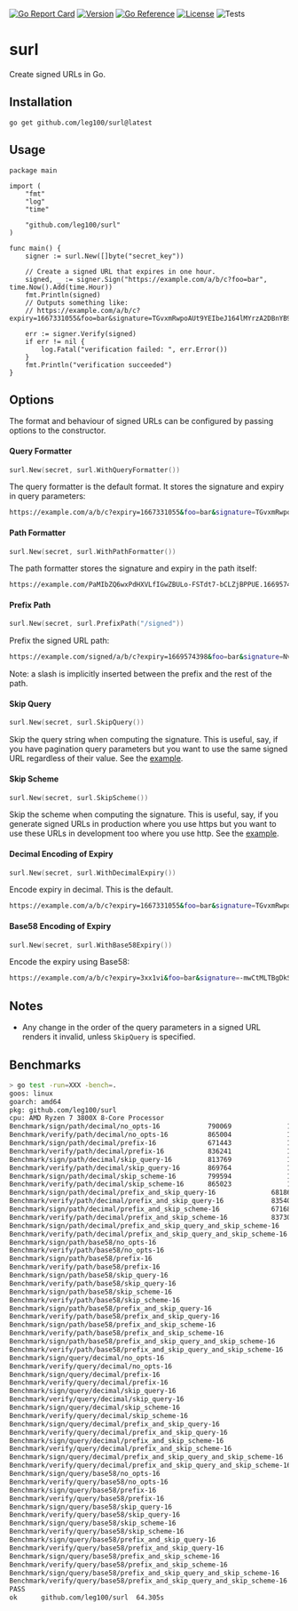 [![Go Report Card](https://goreportcard.com/badge/github.com/leg100/surl)](https://goreportcard.com/report/github.com/leg100/surl)
[![Version](https://img.shields.io/badge/goversion-1.21.x-blue.svg)](https://golang.org)
[![Go Reference](https://pkg.go.dev/badge/github.com/leg100/surl.svg)](https://pkg.go.dev/github.com/leg100/surl)
[![License](http://img.shields.io/badge/license-mit-blue.svg?style=flat-square)](https://raw.githubusercontent.com/leg100/goblender/master/LICENSE)
![Tests](https://github.com/leg100/signer/actions/workflows/tests.yml/badge.svg)
# surl

Create signed URLs in Go.

## Installation

`go get github.com/leg100/surl@latest`

## Usage

```golang
package main

import (
	"fmt"
	"log"
	"time"

	"github.com/leg100/surl"
)

func main() {
	signer := surl.New([]byte("secret_key"))

	// Create a signed URL that expires in one hour.
	signed, _ := signer.Sign("https://example.com/a/b/c?foo=bar", time.Now().Add(time.Hour))
	fmt.Println(signed)
	// Outputs something like:
	// https://example.com/a/b/c?expiry=1667331055&foo=bar&signature=TGvxmRwpoAUt9YEIbeJ164lMYrzA2DBnYB9Lcy9m1T

	err := signer.Verify(signed)
	if err != nil {
		log.Fatal("verification failed: ", err.Error())
	}
	fmt.Println("verification succeeded")
}
```

## Options

The format and behaviour of signed URLs can be configured by passing options to the constructor.

#### Query Formatter

```go
surl.New(secret, surl.WithQueryFormatter())
```
The query formatter is the default format. It stores the signature and expiry in query parameters:

```bash
https://example.com/a/b/c?expiry=1667331055&foo=bar&signature=TGvxmRwpoAUt9YEIbeJ164lMYrzA2DBnYB9Lcy9m1T
```

#### Path Formatter

```go
surl.New(secret, surl.WithPathFormatter())
```

The path formatter stores the signature and expiry in the path itself:

```bash
https://example.com/PaMIbZQ6wxPdHXVLfIGwZBULo-FSTdt7-bCLZjBPPUE.1669574162/a/b/c?foo=bar
```

#### Prefix Path

```go
surl.New(secret, surl.PrefixPath("/signed"))
```

Prefix the signed URL path:

```bash
https://example.com/signed/a/b/c?expiry=1669574398&foo=bar&signature=NvIrIFcc1OaKgeVSN685tSD26PTdjlUxxSZRE18Wk_8
```

Note: a slash is implicitly inserted between the prefix and the rest of the path.

#### Skip Query

```go
surl.New(secret, surl.SkipQuery())
```

Skip the query string when computing the signature. This is useful, say, if you have pagination query parameters but you want to use the same signed URL regardless of their value. See the [example](./examples/skip_query/main.go).

#### Skip Scheme

```go
surl.New(secret, surl.SkipScheme())
```

Skip the scheme when computing the signature. This is useful, say, if you generate signed URLs in production where you use https but you want to use these URLs in development too where you use http. See the [example](./examples/skip_scheme/main.go).

#### Decimal Encoding of Expiry

```go
surl.New(secret, surl.WithDecimalExpiry())
```

Encode expiry in decimal. This is the default.

```bash
https://example.com/a/b/c?expiry=1667331055&foo=bar&signature=TGvxmRwpoAUt9YEIbeJ164lMYrzA2DBnYB9Lcy9m1T
```

#### Base58 Encoding of Expiry

```go
surl.New(secret, surl.WithBase58Expiry())
```

Encode the expiry using Base58:

```bash
https://example.com/a/b/c?expiry=3xx1vi&foo=bar&signature=-mwCtMLTBgDkShZTbBcHjRCRXtO_ZYPE0cmrh3u6S-s
```

## Notes

* Any change in the order of the query parameters in a signed URL renders it invalid, unless `SkipQuery` is specified.

## Benchmarks

```bash
> go test -run=XXX -bench=.
goos: linux
goarch: amd64
pkg: github.com/leg100/surl
cpu: AMD Ryzen 7 3800X 8-Core Processor             
Benchmark/sign/path/decimal/no_opts-16            790069              1366 ns/op
Benchmark/verify/path/decimal/no_opts-16          865004              1267 ns/op
Benchmark/sign/path/decimal/prefix-16             671443              1659 ns/op
Benchmark/verify/path/decimal/prefix-16           836241              1303 ns/op
Benchmark/sign/path/decimal/skip_query-16         813769              1354 ns/op
Benchmark/verify/path/decimal/skip_query-16       869764              1262 ns/op
Benchmark/sign/path/decimal/skip_scheme-16        799594              1351 ns/op
Benchmark/verify/path/decimal/skip_scheme-16      865023              1262 ns/op
Benchmark/sign/path/decimal/prefix_and_skip_query-16              681868              1641 ns/op
Benchmark/verify/path/decimal/prefix_and_skip_query-16            835401              1288 ns/op
Benchmark/sign/path/decimal/prefix_and_skip_scheme-16             671688              1654 ns/op
Benchmark/verify/path/decimal/prefix_and_skip_scheme-16           837308              1285 ns/op
Benchmark/sign/path/decimal/prefix_and_skip_query_and_skip_scheme-16              677064              1645 ns/op
Benchmark/verify/path/decimal/prefix_and_skip_query_and_skip_scheme-16            859400              1283 ns/op
Benchmark/sign/path/base58/no_opts-16                                             832389              1332 ns/op
Benchmark/verify/path/base58/no_opts-16                                           894231              1238 ns/op
Benchmark/sign/path/base58/prefix-16                                              678120              1627 ns/op
Benchmark/verify/path/base58/prefix-16                                            832461              1280 ns/op
Benchmark/sign/path/base58/skip_query-16                                          829882              1307 ns/op
Benchmark/verify/path/base58/skip_query-16                                        903090              1218 ns/op
Benchmark/sign/path/base58/skip_scheme-16                                         785352              1322 ns/op
Benchmark/verify/path/base58/skip_scheme-16                                       886584              1233 ns/op
Benchmark/sign/path/base58/prefix_and_skip_query-16                               691098              1586 ns/op
Benchmark/verify/path/base58/prefix_and_skip_query-16                             866223              1256 ns/op
Benchmark/sign/path/base58/prefix_and_skip_scheme-16                              679152              1609 ns/op
Benchmark/verify/path/base58/prefix_and_skip_scheme-16                            872644              1274 ns/op
Benchmark/sign/path/base58/prefix_and_skip_query_and_skip_scheme-16               675469              1591 ns/op
Benchmark/verify/path/base58/prefix_and_skip_query_and_skip_scheme-16             871072              1237 ns/op
Benchmark/sign/query/decimal/no_opts-16                                           347485              3382 ns/op
Benchmark/verify/query/decimal/no_opts-16                                         367434              3140 ns/op
Benchmark/sign/query/decimal/prefix-16                                            321260              3646 ns/op
Benchmark/verify/query/decimal/prefix-16                                          361286              3153 ns/op
Benchmark/sign/query/decimal/skip_query-16                                        276272              4211 ns/op
Benchmark/verify/query/decimal/skip_query-16                                      293073              3852 ns/op
Benchmark/sign/query/decimal/skip_scheme-16                                       352858              3281 ns/op
Benchmark/verify/query/decimal/skip_scheme-16                                     373916              3035 ns/op
Benchmark/sign/query/decimal/prefix_and_skip_query-16                             267811              4353 ns/op
Benchmark/verify/query/decimal/prefix_and_skip_query-16                           301072              3875 ns/op
Benchmark/sign/query/decimal/prefix_and_skip_scheme-16                            326252              3505 ns/op
Benchmark/verify/query/decimal/prefix_and_skip_scheme-16                          370263              3059 ns/op
Benchmark/sign/query/decimal/prefix_and_skip_query_and_skip_scheme-16             267507              4341 ns/op
Benchmark/verify/query/decimal/prefix_and_skip_query_and_skip_scheme-16           298611              3857 ns/op
Benchmark/sign/query/base58/no_opts-16                                            347785              3244 ns/op
Benchmark/verify/query/base58/no_opts-16                                          376110              3032 ns/op
Benchmark/sign/query/base58/prefix-16                                             324220              3589 ns/op
Benchmark/verify/query/base58/prefix-16                                           331550              3107 ns/op
Benchmark/sign/query/base58/skip_query-16                                         291204              4002 ns/op
Benchmark/verify/query/base58/skip_query-16                                       302330              3834 ns/op
Benchmark/sign/query/base58/skip_scheme-16                                        328934              3349 ns/op
Benchmark/verify/query/base58/skip_scheme-16                                      353527              3185 ns/op
Benchmark/sign/query/base58/prefix_and_skip_query-16                              266244              4366 ns/op
Benchmark/verify/query/base58/prefix_and_skip_query-16                            300997              3846 ns/op
Benchmark/sign/query/base58/prefix_and_skip_scheme-16                             328764              3506 ns/op
Benchmark/verify/query/base58/prefix_and_skip_scheme-16                           378475              3174 ns/op
Benchmark/sign/query/base58/prefix_and_skip_query_and_skip_scheme-16              268564              4276 ns/op
Benchmark/verify/query/base58/prefix_and_skip_query_and_skip_scheme-16            295378              3939 ns/op
PASS
ok      github.com/leg100/surl  64.305s
```

